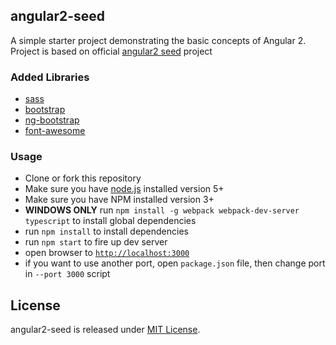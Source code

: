## angular2-seed

A simple starter project demonstrating the basic concepts of Angular 2. Project is based on official [angular2 seed](https://github.com/angular/angular2-seed) project 

### Added Libraries

* [sass](https://github.com/sass/node-sass)
* [bootstrap](http://getbootstrap.com/)
* [ng-bootstrap](https://github.com/ng-bootstrap/ng-bootstrap)
* [font-awesome](http://fontawesome.io/)

### Usage
- Clone or fork this repository
- Make sure you have [node.js](https://nodejs.org/) installed version 5+
- Make sure you have NPM installed version 3+
- **WINDOWS ONLY** run `npm install -g webpack webpack-dev-server typescript` to install global dependencies
- run `npm install` to install dependencies
- run `npm start` to fire up dev server
- open browser to [`http://localhost:3000`](http://localhost:3000)
- if you want to use another port, open `package.json` file, then change port in `--port 3000` script

## License

angular2-seed is released under [MIT License](https://opensource.org/licenses/MIT).
